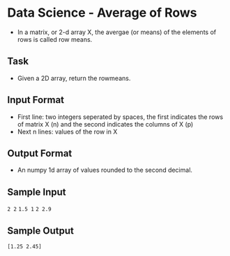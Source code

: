 # Data Science - Average of Rows
* In a matrix, or 2-d array X, the avergae (or means) of the elements of rows is called row means. 

## Task
* Given a 2D array, return the rowmeans. 

## Input Format
* First line: two integers seperated by spaces, the first indicates the rows of matrix X (n) and the second indicates the columns of X (p) 
* Next n lines: values of the row in X

## Output Format
* An numpy 1d array of values rounded to the second decimal. 

## Sample Input
```2 2```
```1.5 1``` 
```2 2.9 ```

## Sample Output
``` [1.25 2.45] ```